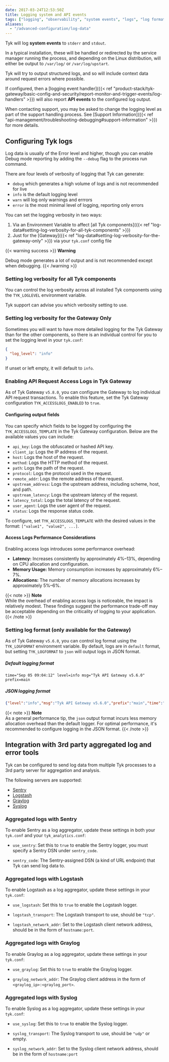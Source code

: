 ```yaml
---
date: 2017-03-24T12:53:50Z
title: Logging system and API events
tags: ["logging", "observability", "system events", "logs", "log format"]
aliases:
  - "/advanced-configuration/log-data"
---
```


Tyk will log **system events** to `stderr` and `stdout`.

In a typical installation, these will be handled or redirected by the service manager running the process, and depending on the Linux distribution, will either be output to `/var/log/` or `/var/log/upstart`.

Tyk will try to output structured logs, and so will include context data around request errors where possible.

If configured, then a [logging event handler]({{< ref "product-stack/tyk-gateway/basic-config-and-security/report-monitor-and-trigger-events/log-handlers" >}}) will also report **API events** to the configured log output.

When contacting support, you may be asked to change the logging level as part of the support handling process. See [Support Information]({{< ref "api-management/troubleshooting-debugging#support-information" >}}) for more details.

## Configuring Tyk logs

Log data is usually of the Error level and higher, though you can enable Debug mode reporting by adding the `--debug` flag to the process run command.

There are four levels of verbosity of logging that Tyk can generate:
- `debug` which generates a high volume of logs and is not recommended for live
- `info` is the default logging level
- `warn` will log only warnings and errrors
- `error` is the most minimal level of logging, reporting only errors

You can set the logging verbosity in two ways:
1. Via an Environment Variable to affect [all Tyk components]({{< ref "log-data#setting-log-verbosity-for-all-tyk-components" >}})
2. Just for the [Gateway]({{< ref "log-data#setting-log-verbosity-for-the-gateway-only" >}}) via your `tyk.conf` config file 

{{< warning success >}}
**Warning**  

Debug mode generates a lot of output and is not recommended except when debugging.
{{< /warning >}}

### Setting log verbosity for all Tyk components

You can control the log verbosity across all installed Tyk components using the `TYK_LOGLEVEL` environment variable.

Tyk support can advise you which verbosity setting to use.

### Setting log verbosity for the Gateway Only

Sometimes you will want to have more detailed logging for the Tyk Gateway than for the other components, so there is an individual control for you to set the logging level in your `tyk.conf`:

```json
{
  "log_level": "info"
}
```

If unset or left empty, it will default to `info`. 

### Enabling API Request Access Logs in Tyk Gateway

As of Tyk Gateway `v5.8.0`, you can configure the Gateway to log individual API request transactions. To enable this feature, set the Tyk Gateway configuration `TYK_ACCESSLOGS_ENABLED` to `true`.

#### Configuring output fields

You can specify which fields to be logged by configuring the `TYK_ACCESSLOGS_TEMPLATE` in the Tyk Gateway configuration. Below are the available values you can include:

- `api_key`: Logs the obfuscated or hashed API key.
- `client_ip`: Logs the IP address of the request.
- `host`: Logs the host of the request.
- `method`: Logs the HTTP method of the request.
- `path`: Logs the path of the request.
- `protocol`: Logs the protocol used in the request.
- `remote_addr`: Logs the remote address of the request.
- `upstream_address`: Logs the upstream address, including scheme, host, and path.
- `upstream_latency`: Logs the upstream latency of the request.
- `latency_total`: Logs the total latency of the request.
- `user_agent`: Logs the user agent of the request.
- `status`: Logs the response status code.

To configure, set `TYK_ACCESSLOGS_TEMPLATE` with the desired values in the format: `["value1", "value2", ...]`.

#### Access Logs Performance Considerations

Enabling access logs introduces some performance overhead:

- **Latency:** Increases consistently by approximately 4%–13%, depending on CPU allocation and configuration.
- **Memory Usage:** Memory consumption increases by approximately 6%–7%.
- **Allocations:** The number of memory allocations increases by approximately 5%–6%.

{{< note >}}
**Note**  
While the overhead of enabling access logs is noticeable, the impact is relatively modest. These findings suggest the performance trade-off may be acceptable depending on the criticality of logging to your application.
{{< /note >}}

### Setting log format (only available for the Gateway)

As of Tyk Gateway `v5.6.0`, you can control log format using the `TYK_LOGFORMAT` environment variable. By default, logs are in `default` format, but setting `TYK_LOGFORMAT` to `json` will output logs in JSON format.

##### Default logging format
```
time="Sep 05 09:04:12" level=info msg="Tyk API Gateway v5.6.0" prefix=main
```

##### JSON logging format
```json
{"level":"info","msg":"Tyk API Gateway v5.6.0","prefix":"main","time":"2024-09-05T09:01:23-04:00"}
```
{{< note >}}
**Note**  
As a general performance tip, the `json` output format incurs less memory allocation overhead than the default logger. For optimal performance, it's recommended to configure logging in the JSON format.
{{< /note >}}

## Integration with 3rd party aggregated log and error tools

Tyk can be configured to send log data from multiple Tyk processes to a 3rd party server for aggregation and analysis.

The following servers are supported:
- [Sentry](#aggregated-logs-with-sentry)
- [Logstash](#aggregated-logs-with-logstash)
- [Graylog](#aggregated-logs-with-graylog)
- [Syslog](#aggregated-logs-with-syslog)

### Aggregated logs with Sentry

To enable Sentry as a log aggregator, update these settings in both your `tyk.conf` and your `tyk_analytics.conf`:

*   `use_sentry`: Set this to `true` to enable the Sentry logger, you must specify a Sentry DSN under `sentry_code`.

*   `sentry_code`: The Sentry-assigned DSN (a kind of URL endpoint) that Tyk can send log data to.

### Aggregated logs with Logstash

To enable Logstash as a log aggregator, update these settings in your `tyk.conf`:

*   `use_logstash`: Set this to `true` to enable the Logstash logger.

*   `logstash_transport`: The Logstash transport to use, should be `"tcp"`.

*   `logstash_network_addr`: Set to the Logstash client network address, should be in the form of `hostname:port`.

### Aggregated logs with Graylog

To enable Graylog as a log aggregator, update these settings in your `tyk.conf`:

*   `use_graylog`: Set this to `true` to enable the Graylog logger.

*   `graylog_network_addr`: The Graylog client address in the form of `<graylog_ip>:<graylog_port>`.

### Aggregated logs with Syslog

To enable Syslog as a log aggregator, update these settings in your `tyk.conf`:

*   `use_syslog`: Set this to `true` to enable the Syslog logger.

*   `syslog_transport`: The Syslog transport to use, should be `"udp"` or empty.

*   `syslog_network_addr`: Set to the Syslog client network address, should be in the form of `hostname:port`
